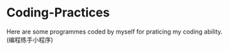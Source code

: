 # Coding-Practices
Here are some programmes coded by myself for praticing my coding ability.(编程练手小程序)
